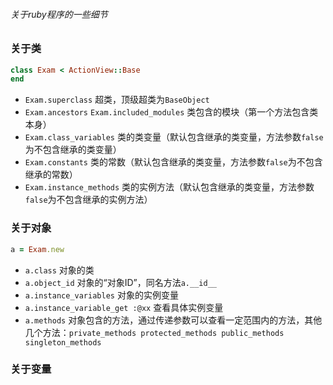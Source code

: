 ###### 关于ruby程序的一些细节

### 关于类
```ruby
class Exam < ActionView::Base
end
```
- `Exam.superclass`  超类，顶级超类为`BaseObject`
- `Exam.ancestors` `Exam.included_modules`  类包含的模块（第一个方法包含类本身）
- `Exam.class_variables`  类的类变量（默认包含继承的类变量，方法参数`false`为不包含继承的类变量）
- `Exam.constants`  类的常数（默认包含继承的类变量，方法参数`false`为不包含继承的常数）
- `Exam.instance_methods`  类的实例方法（默认包含继承的类变量，方法参数`false`为不包含继承的实例方法）


### 关于对象
```ruby
a = Exam.new
```
- `a.class`  对象的类
- `a.object_id`  对象的“对象ID”，同名方法`a.__id__`
- `a.instance_variables`  对象的实例变量
- `a.instance_variable_get :@xx`  查看具体实例变量
- `a.methods`  对象包含的方法，通过传递参数可以查看一定范围内的方法，其他几个方法：`private_methods protected_methods public_methods singleton_methods`

### 关于变量




